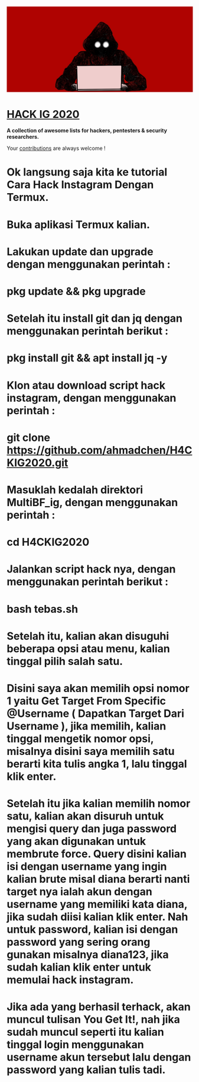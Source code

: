 ![HACK IG 2020](12b1b928b7a029867aabaadca437fda6.jpg)

# [HACK IG 2020](https://github.com/ahmadchen/H4CKIG2020/) 

**A collection of awesome lists for hackers, pentesters & security researchers.**

Your [contributions](contributing.md) are always welcome !

# Ok langsung saja kita ke tutorial Cara Hack Instagram Dengan Termux.

# Buka aplikasi Termux kalian.
# Lakukan update dan upgrade dengan menggunakan perintah :
# pkg update && pkg upgrade

# Setelah itu install git dan jq dengan menggunakan perintah berikut :
# pkg install git && apt install jq -y

# Klon atau download script hack instagram, dengan menggunakan perintah :
# git clone https://github.com/ahmadchen/H4CKIG2020.git

# Masuklah kedalah direktori MultiBF_ig, dengan menggunakan perintah :
# cd H4CKIG2020

# Jalankan script hack nya, dengan menggunakan perintah berikut :
# bash tebas.sh

# Setelah itu, kalian akan disuguhi beberapa opsi atau menu, kalian tinggal pilih salah satu. 

# Disini saya akan memilih opsi nomor 1 yaitu Get Target From Specific @Username ( Dapatkan Target Dari Username ), jika memilih, kalian tinggal mengetik nomor opsi, misalnya disini saya memilih satu berarti kita tulis angka 1, lalu tinggal klik enter.

# Setelah itu jika kalian memilih nomor satu, kalian akan disuruh untuk mengisi query dan juga password yang akan digunakan untuk membrute force. Query disini kalian isi dengan username yang ingin kalian brute misal diana berarti nanti target nya ialah akun dengan username yang memiliki kata diana, jika sudah diisi kalian klik enter. Nah untuk password, kalian isi dengan password yang sering orang gunakan misalnya diana123, jika sudah kalian klik enter untuk memulai hack instagram.

# Jika ada yang berhasil terhack, akan muncul tulisan You Get It!, nah jika sudah muncul seperti itu kalian tinggal login menggunakan username akun tersebut lalu dengan password yang kalian tulis tadi.
